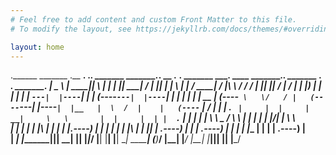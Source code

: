 ```yaml
---
# Feel free to add content and custom Front Matter to this file.
# To modify the layout, see https://jekyllrb.com/docs/themes/#overriding-theme-defaults

layout: home
---
```

.______    _______ .__   __. .___________. _______     _______.___________. __  .__   __.   _______         _______.____    ____  _______.___________. _______ .___  ___.      _______.
|   _  \  |   ____||  \ |  | |           ||   ____|   /       |           ||  | |  \ |  |  /  _____|       /       |\   \  /   / /       |           ||   ____||   \/   |     /       |
|  |_)  | |  |__   |   \|  | `---|  |----`|  |__     |   (----`---|  |----`|  | |   \|  | |  |  __        |   (----` \   \/   / |   (----`---|  |----`|  |__   |  \  /  |    |   (----`
|   ___/  |   __|  |  . `  |     |  |     |   __|     \   \       |  |     |  | |  . `  | |  | |_ |        \   \      \_    _/   \   \       |  |     |   __|  |  |\/|  |     \   \    
|  |      |  |____ |  |\   |     |  |     |  |____.----)   |      |  |     |  | |  |\   | |  |__| |  __.----)   |       |  | .----)   |      |  |     |  |____ |  |  |  | .----)   |   
| _|      |_______||__| \__|     |__|     |_______|_______/       |__|     |__| |__| \__|  \______| (__)_______/        |__| |_______/       |__|     |_______||__|  |__| |_______/    
                                                                                                                                                                                       

